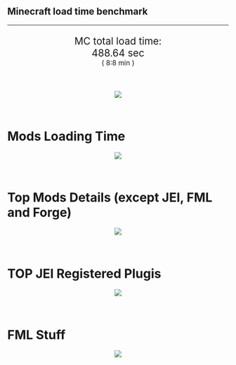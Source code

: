 ## Minecraft load time benchmark


---

<p align="center" style="font-size:160%;">
MC total load time:<br>
488.64 sec
<br>
<sup><sub>(
8:8 min
)</sub></sup>
</p>

<br>


<p align="center">
<img src="https://quickchart.io/chart?w=400&h=30&c={
  type: 'horizontalBar',
  data: {
    datasets: [
      {label:      'MODS:', data: [277.84]},
      {label: 'FML stuff:', data: [210.80]}
    ]
  },
  options: {
    scales: {
      xAxes: [{display: false,stacked: true}],
      yAxes: [{display: false,stacked: true}],
    },
    elements: {rectangle: {borderWidth: 2}},
    legend: {display: false,},
    plugins: {datalabels: {color: 'white',formatter: (value, context) =>
      [context.dataset.label, value].join(' ')
    }}
  }
}"/>
</p>

<br>

# Mods Loading Time
<p align="center">
<img src="https://quickchart.io/chart?w=400&h=300&c={
  type: 'outlabeledPie',
  options: {
    cutoutPercentage: 25,
    plugins: {
      legend: !1,
      outlabels: {
        stretch: 5,
        padding: 1,
        text: (v,i)=>[
          v.labels[v.dataIndex],' ',
          (v.percent*1000|0)/10,
          String.fromCharCode(37)].join('')
      }
    }
  },
  data: {...
`
436e17  14.70s Had Enough Items;
3C6315  16.31s Had Enough Items (Plugins);
516fa8  15.58s Ender IO;
813e81  11.65s OpenComputers;
5161a8   1.84s CraftTweaker2;
495797   8.14s CraftTweaker2 (Script Loading);
a651a8   8.59s IndustrialCraft 2;
8f3087   8.40s Forge Mod Loader;
8f304e   6.48s Astral Sorcery;
cd922c   5.35s NuclearCraft;
8c2ccd   5.30s Immersive Engineering;
6e175e   5.05s Recurrent Complex;
213664   4.63s Forestry;
436e17   4.04s Integrated Dynamics;
a86e51   3.88s Extra Utilities 2;
308f53   3.88s Village Names;
538f30   3.87s Animania;
308f7e   3.32s Quark: RotN Edition;
ba3eb8   3.24s Cyclic;
3eb2ba   3.10s Botania;
649e21   3.06s OpenBlocks;
3e8160   2.82s The Twilight Forest;
444444  68.92s 40 Other mods;
333333  58.18s 169 'Fast' mods (load 1.0s - 0.1s);
222222   7.53s 219 'Instant' mods (load %3C 0.1s)
`
    .split(';').reduce((a, l) => {
      l.match(/(\w{6}) *(\d*\.\d*)s (.*)/)
      .slice(1).map((a, i) => [[String.fromCharCode(35),a].join(''), parseFloat(a), a][i])
      .forEach((s, i) => 
        [a.datasets[0].backgroundColor, a.datasets[0].data, a.labels][i].push(s)
      );
      return a
    }, {
      labels: [],
      datasets: [{
        backgroundColor: [],
        data: [],
        borderColor: 'rgba(22,22,22,0.3)',
        borderWidth: 1
      }]
    })
  }
}"/>
</p>

<br>

# Top Mods Details (except JEI, FML and Forge)
<p align="center">
<img src="https://quickchart.io/chart?w=400&h=450&c={
  options: {
    scales: {
      xAxes: [{stacked: true}],
      yAxes: [{stacked: true}],
    },
    plugins: {
      datalabels: {
        anchor: 'end',
        align: 'top',
        color: 'white',
        backgroundColor: 'rgba(46, 140, 171, 0.6)',
        borderColor: 'rgba(41, 168, 194, 1.0)',
        borderWidth: 0.5,
        borderRadius: 3,
        padding: 0,
        font: {size:10},
        formatter: (v,ctx) => 
          ctx.datasetIndex!=ctx.chart.data.datasets.length-1 ? null
            : [((ctx.chart.data.datasets.reduce((a,b)=>a- -b.data[ctx.dataIndex],0)*10)|0)/10,'s'].join('')
      },
      colorschemes: {
        scheme: 'office.Damask6'
      }
    }
  },
  type: 'bar',
  data: {...(() => {
    let a = { labels: [], datasets: [] };
`
1: Construction;
2: Loading Resources;
3: PreInitialization;
4: Initialization;
5: InterModComms$IMC;
6: PostInitialization;
7: LoadComplete;
8: ModIdMapping
`
    .split(';')
      .map(l => l.match(/\d: (.*)/).slice(1))
      .forEach(([name]) => a.datasets.push({ label: name, data: [] }));
`
                          1      2      3      4      5      6      7      8  ;
Ender IO              |  1.56|  0.01|  3.86|  0.52|  3.17|  0.14|  0.00|  6.31;
OpenComputers         |  0.17|  0.02|  8.12|  3.15|  0.20|  0.00|  0.00|  0.00;
CraftTweaker2         |  0.58|  0.00|  4.49|  0.01|  0.00|  4.89|  0.01|  0.00;
IndustrialCraft 2     |  0.72|  0.02|  6.75|  0.85|  0.00|  0.26|  0.00|  0.00;
Astral Sorcery        |  0.22|  0.01|  4.31|  1.45|  0.00|  0.49|  0.00|  0.00;
NuclearCraft          |  0.38|  0.01|  3.84|  0.37|  0.00|  0.68|  0.00|  0.07;
Immersive Engineering |  0.88|  0.01|  1.14|  0.95|  0.00|  2.32|  0.00|  0.00;
Recurrent Complex     |  0.26|  0.01|  0.68|  1.02|  0.00|  3.09|  0.00|  0.00;
Forestry              |  0.38|  0.01|  3.02|  0.94|  0.00|  0.27|  0.00|  0.00;
Integrated Dynamics   |  0.22|  0.01|  3.76|  0.06|  0.00|  0.00|  0.00|  0.00;
Extra Utilities 2     |  0.06|  0.00|  3.54|  0.07|  0.00|  0.20|  0.00|  0.00;
Village Names         |  0.11|  0.00|  3.57|  0.19|  0.00|  0.00|  0.00|  0.00
`
    .split(';').slice(1)
      .map(l => l.split('|').map(s => s.trim()))
      .forEach(([name, ...arr], i) => {
        a.labels.push(name);
        arr.forEach((v, j) => a.datasets[j].data[i] = v)
      }); return a
  })()}
}"/>
</p>

<br>

# TOP JEI Registered Plugis
<p align="center">
<img src="https://quickchart.io/chart?w=700&c={
  options: {
    elements: { rectangle: { borderWidth: 1 } },
    legend: false
  },
  type: 'horizontalBar',
    data: {...(() => {
      let a = {
        labels: [], datasets: [{
          backgroundColor: 'rgba(0, 99, 132, 0.5)',
          borderColor: 'rgb(0, 99, 132)',
          data: []
        }]
      };
`
  2.27: cofh.thermalexpansion.plugins.jei.JEIPluginTE;
  1.24: forestry.factory.recipes.jei.FactoryJeiPlugin;
  1.14: com.github.sokyranthedragon.mia.integrations.jer.JeiJerIntegration$1;
  1.06: jeresources.jei.JEIConfig;
  1.00: com.rwtema.extrautils2.crafting.jei.XUJEIPlugin;
  0.75: crazypants.enderio.machines.integration.jei.MachinesPlugin;
  0.74: ic2.jeiIntegration.SubModule;
  0.71: mezz.jei.plugins.vanilla.VanillaPlugin;
  0.67: knightminer.tcomplement.plugin.jei.JEIPlugin;
  0.61: com.buuz135.industrial.jei.JEICustomPlugin;
  0.54: com.buuz135.thaumicjei.ThaumcraftJEIPlugin;
  0.53: nc.integration.jei.NCJEI;
  0.35: crazypants.enderio.base.integration.jei.JeiPlugin;
  0.24: xt9.deepmoblearning.plugins.jei.Plugin;
  0.23: ninjabrain.gendustryjei.GendustryJEIPlugin;
  4.23: Other 127 Plugins
`
        .split(';')
        .map(l => l.split(':'))
        .forEach(([time, name]) => {
          a.labels.push(name);
          a.datasets[0].data.push(time)
        })
        ; return a
    })()
  }
}"/>
</p>

<br>

# FML Stuff
<p align="center">
<img src="https://quickchart.io/chart?w=500&h=400&c={
  options: {
    rotation: Math.PI,
    cutoutPercentage: 55,
    plugins: {
      legend: !1,
      outlabels: {
        stretch: 5,
        padding: 1,
        text: (v)=>v.labels
      },
      doughnutlabel: {
        labels: [
          {
            text: 'FML stuff:',
            color: 'rgba(128, 128, 128, 0.5)',
            font: {size: 18}
          },
          {
            text: [210.80,'s'].join(''),
            color: 'rgba(128, 128, 128, 1)',
            font: {size: 22}
          }
        ]
      },
    }
  },
  type: 'outlabeledPie',
  data: {...(() => {
    let a = {
      labels: [],
      datasets: [{
        backgroundColor: [],
        data: [],
        borderColor: 'rgba(22,22,22,0.3)',
        borderWidth: 2
      }]
    };
`
993A00   1.41s Loading sounds;
994400   1.47s Loading Resource - SoundHandler;
994F00  40.57s ModelLoader: blocks;
995900  14.34s ModelLoader: items;
996300  12.93s ModelLoader: baking;
996D00   2.10s Applying remove recipe actions;
997700   0.18s Applying remove furnace recipe actions;
998200   0.82s Indexing ingredients;
444444 136.97s Other
`
    .split(';')
      .map(l => l.match(/(\w{6}) *(\d*\.\d*)s (.*)/))
      .forEach(([, col, time, name]) => {
        a.labels.push([name, ' ', time, 's'].join(''));
        a.datasets[0].data.push(parseFloat(time));
        a.datasets[0].backgroundColor.push([String.fromCharCode(35), col].join(''))
      })
      ; return a
  })()}
}"/>
</p>

<br>
